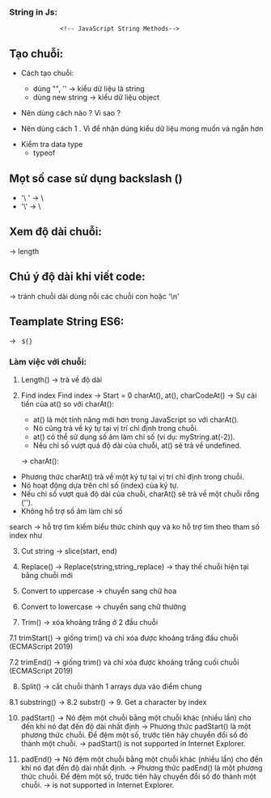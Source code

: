 ### String in Js:

                  <!-- JavaScript String Methods-->

## Tạo chuỗi:

- Cách tạo chuỗi:

  - dùng "", '' -> kiểu dữ liệu là string
  - dùng new string -> kiểu dữ liệu object

- Nên dùng cách nào ? Vì sao ?

* Nên dùng cách 1 . Vì để nhận dúng kiểu dữ liệu mong muốn và ngắn hơn

- Kiểm tra data type
  - typeof

## Mọt số case sử dụng backslash (\)

- '\ \' -> \
- '\\' -> \

## Xem độ dài chuỗi:

-> length

## Chú ý độ dài khi viết code:

-> tránh chuỗi dài dùng nỗi các chuỗi con hoặc '\n'

## Teamplate String ES6:

-> ` ${}`

### Làm việc với chuỗi:

1. Length()
   -> trả về độ dài

2. Find index
   Find index -> Start = 0
   charAt(), at(), charCodeAt()
   -> Sự cải tiến của at() so với charAt():

   - at() là một tính năng mới hơn trong JavaScript so với charAt().
   - Nó cũng trả về ký tự tại vị trí chỉ định trong chuỗi.
   - at() có thể sử dụng số âm làm chỉ số (ví dụ: myString.at(-2)).
   - Nếu chỉ số vượt quá độ dài của chuỗi, at() sẽ trả về undefined.

   -> charAt():

- Phương thức charAt() trả về một ký tự tại vị trí chỉ định trong chuỗi.
- Nó hoạt động dựa trên chỉ số (index) của ký tự.
- Nếu chỉ số vượt quá độ dài của chuỗi, charAt() sẽ trả về một chuỗi rỗng ('').
- Không hỗ trợ số âm làm chỉ số

search -> hỗ trợ tìm kiếm biểu thức chính quy và ko hỗ trợ tìm theo tham số index như

3. Cut string
   -> slice(start, end)

4. Replace()
   -> Replace(string,string_replace) -> thay thế chuỗi hiện tại bằng chuỗi mới

5. Convert to uppercase
   -> chuyển sang chữ hoa

6. Convert to lowercase
   -> chuyển sang chữ thường

7. Trim()
   -> xóa khoảng trắng ở 2 đầu chuỗi

7.1 trimStart()
-> giống trim() và chỉ xóa được khoảng trắng đầu chuỗi (ECMAScript 2019)

7.2 trimEnd()
-> giống trim() và chỉ xóa được khoảng trắng cuối chuỗi (ECMAScript 2019)

8.  Split()
    -> cắt chuỗi thành 1 arrays dựa vào điểm chung

8.1 substring()
->
8.2 substr()
-> 9. Get a character by index

10. padStart()
    -> Nó đệm một chuỗi bằng một chuỗi khác (nhiều lần) cho đến khi nó đạt đến độ dài nhất định
    -> Phương thức padStart() là một phương thức chuỗi. Để đệm một số, trước tiên hãy chuyển đổi số đó thành một chuỗi.
    -> padStart() is not supported in Internet Explorer.

11. padEnd()
    -> Nó đệm một chuỗi bằng một chuỗi khác (nhiều lần) cho đến khi nó đạt đến độ dài nhất định.
    -> Phương thức padEnd() là một phương thức chuỗi. Để đệm một số, trước tiên hãy chuyển đổi số đó thành một chuỗi.
    -> is not supported in Internet Explorer.
